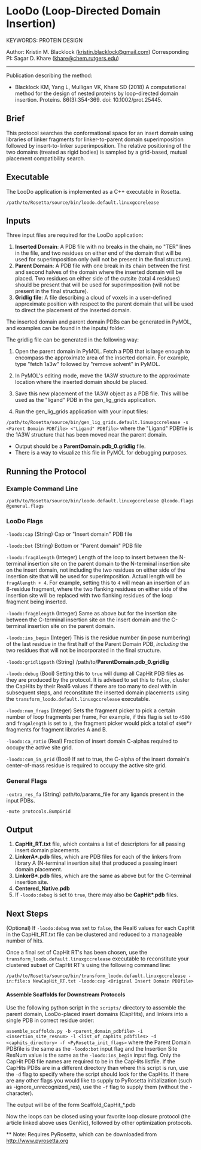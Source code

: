 LooDo (Loop-Directed Domain Insertion)
======================================

KEYWORDS: PROTEIN DESIGN

Author: Kristin M. Blacklock (kristin.blacklock@gmail.com)
Corresponding PI: Sagar D. Khare (khare@chem.rutgers.edu)

---

Publication describing the method:

* Blacklock KM, Yang L, Mulligan VK, Khare SD (2018) A computational method for the design of nested proteins by loop-directed domain insertion. 
Proteins. 86(3):354-369. doi: 10.1002/prot.25445.

## Brief
This protocol searches the conformational space for an insert domain using libraries of linker fragments for linker-to-parent domain superimposition followed by insert-to-linker superimposition. The relative positioning of the two domains (treated as rigid bodies) is sampled by a grid-based, mutual placement compatibility search.

## Executable ##
The LooDo application is implemented as a C++ executable in Rosetta.
   
`/path/to/Rosetta/source/bin/loodo.default.linuxgccrelease`


## Inputs ##
Three input files are required for the LooDo application:

1. __Inserted Domain__: A PDB file with no breaks in the chain, no "TER" lines 
in the file, and two residues on either end of the domain that will be used for
superimposition only (will not be present in the final structure).
2. __Parent Domain__: A PDB file with one break in its chain between the first 
and second halves of the domain where the inserted domain will be 
placed. Two residues on either side of the cutsite (total 4 residues) should be
present that will be used for superimposition (will not be present in the final
structure).
3. __Gridlig file__: A file describing a cloud of voxels in a user-defined
approximate position with respect to the parent domain that will be used to 
direct the placement of the inserted domain.

The inserted domain and parent domain PDBs can be generated in PyMOL, and
examples can be found in the inputs/ folder.

The gridlig file can be generated in the following way:

1. Open the parent domain in PyMOL. Fetch a PDB that is large enough to encompass the approximate area of the inserted domain.
  For example, type "fetch 1a3w" followed by "remove solvent" in PyMOL.

2. In PyMOL's editing mode, move the 1A3W structure 
to the approximate location where the inserted domain should be placed.

3. Save this new placement of the 1A3W object as a PDB file. This will be used as the "ligand" PDB in the gen\_lig\_grids application.

4. Run the gen\_lig\_grids application with your input files:
 
 `/path/to/Rosetta/source/bin/gen_lig_grids.default.linuxgccrelease -s <Parent Domain PDBfile> <"Ligand" PDBfile>`
        where the "Ligand" PDBfile is the 1A3W structure that has been moved near the parent domain.
 - Output should be a __ParentDomain.pdb_0.gridlig__ file.
 - There is a way to visualize this file in PyMOL for debugging purposes. 

## Running the Protocol ##

### Example Command Line ###
`/path/to/Rosetta/source/bin/loodo.default.linuxgccrelease @loodo.flags @general.flags`

### LooDo Flags ###

`-loodo:cap` (String) Cap or "Insert domain" PDB file

`-loodo:bot` (String) Bottom or "Parent domain" PDB file

`-loodo:fragAlength` (Integer) Length of the loop to insert between the N-terminal insertion site on the parent domain to the N-terminal insertion site on the insert domain, not including the two residues on either side of the insertion site that will be used for superimposition. Actual length will be `fragAlength + 4`. For example, setting this to `4` will mean an insertion of an 8-residue fragment, where the two flanking residues on either side of the insertion site will be replaced with two flanking residues of the loop fragment being inserted.

`-loodo:fragBlength` (Integer) Same as above but for the insertion site between the C-terminal insertion site on the insert domain and the C-terminal insertion site on the parent domain.

`-loodo:ins_begin` (Integer) This is the residue number (in pose numbering) of the last residue in the first half of the Parent Domain PDB, _including_ the two residues that will not be incorporated in the final structure. 

`-loodo:gridligpath` (String) /path/to/__ParentDomain.pdb_0.gridlig__

`-loodo:debug` (Bool) Setting this to `true` will dump all CapHit PDB files as they are produced by the protocol. It is advised to set this to `false`, cluster the CapHits by their Real6 values if there are too many to deal with in subsequent steps, and reconstitute the inserted domain placements using the `transform_loodo.default.linuxgccrelease` executable.

`-loodo:num_frags` (Integer) Sets the fragment picker to pick a certain number of loop fragments per frame, For example, if this flag is set to `4500` and `fragAlength` is set to `3`, the fragment picker would pick a total of `4500`*`7` fragments for fragment libraries A and B.

`-loodo:ca_ratio` (Real) Fraction of insert domain C-alphas required to occupy the active site grid.

`-loodo:com_in_grid` (Bool) If set to true, the C-alpha of the insert domain's center-of-mass residue is required to occupy the active site grid.

### General Flags ###
`-extra_res_fa` (String) path/to/params\_file for any ligands present in the input PDBs.

`-mute protocols.BumpGrid`

## Output ##

1. __CapHit_RT.txt__ file, which contains a list of descriptors for all passing insert domain placements.
2. __LinkerA*.pdb__ files, which are PDB files for each of the linkers from library A (N-terminal insertion site) that produced a passing insert domain placement.
3. __LinkerB*.pdb__ files, which are the same as above but for the C-terminal insertion site.
4. __Centered_Native.pdb__
5. If `-loodo:debug` is set to `true`, there may also be __CapHit*.pdb__ files.

## Next Steps

(Optional) If `-loodo:debug` was set to `false`, the Real6 values for each CapHit in the CapHit_RT.txt file can be clustered and reduced to a manageable number of hits.

Once a final set of CapHit RT's has been chosen,  use the `transform_loodo.default.linuxgccrelease` executable to reconstitute your clustered subset of CapHit RT's using the following command line:

`/path/to/Rosetta/source/bin/transform_loodo.default.linuxgccrelease -in:file:s NewCapHit_RT.txt -loodo:cap <Original Insert Domain PDBfile>`


#### Assemble Scaffolds for Downstream Protocols ####
Use the following python script in the `scripts/` directory to assemble the parent domain, LooDo-placed insert domains (CapHits), and linkers into a single PDB in correct residue order:

  `assemble_scaffolds.py -b <parent_domain_pdbfile> -i <insertion_site_resnum> -l <list_of_caphits_pdbfiles> -d <caphits_directory> -f <PyRosetta_init_flags>`
where the Parent Domain PDBfile is the same as the `-loodo:bot` input flag and the Insertion Site ResNum value is the same as the `-loodo:ins_begin` input flag. Only the CapHit PDB file names are required to be in the CapHits listfile. If the CapHits PDBs are in a different directory than where this script is run, use the `-d` flag to specify where the script should look for the CapHits. If there are any other flags you would like to supply to PyRosetta initialization (such as -ignore\_unrecognized\_res), use the `-f` flag to supply them (without the `-` character). 

The output will be of the form Scaffold\_CapHit\_*.pdb

Now the loops can be closed using your favorite loop closure protocol (the article linked above uses GenKic), followed by other optimization protocols.

** Note: Requires PyRosetta, which can be downloaded from http://www.pyrosetta.org